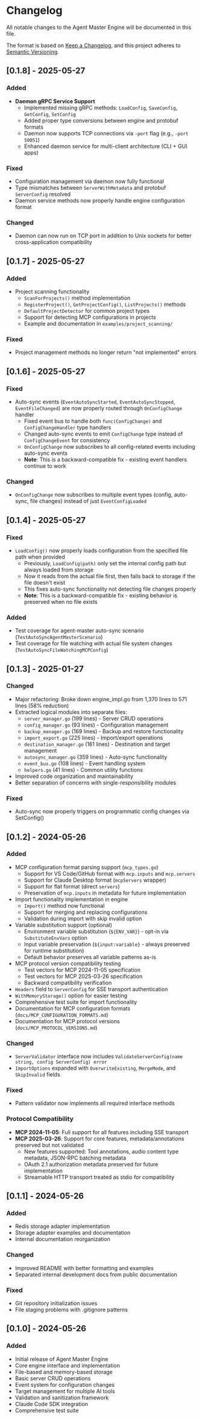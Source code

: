 # Changelog

All notable changes to the Agent Master Engine will be documented in this file.

The format is based on [Keep a Changelog](https://keepachangelog.com/en/1.0.0/),
and this project adheres to [Semantic Versioning](https://semver.org/spec/v2.0.0.html).

## [0.1.8] - 2025-05-27

### Added
- **Daemon gRPC Service Support** 
  - Implemented missing gRPC methods: `LoadConfig`, `SaveConfig`, `GetConfig`, `SetConfig`
  - Added proper type conversions between engine and protobuf formats
  - Daemon now supports TCP connections via `-port` flag (e.g., `-port 50051`)
  - Enhanced daemon service for multi-client architecture (CLI + GUI apps)

### Fixed
- Configuration management via daemon now fully functional
- Type mismatches between `ServerWithMetadata` and protobuf `ServerConfig` resolved
- Daemon service methods now properly handle engine configuration format

### Changed
- Daemon can now run on TCP port in addition to Unix sockets for better cross-application compatibility

## [0.1.7] - 2025-05-27

### Added
- Project scanning functionality
  - `ScanForProjects()` method implementation
  - `RegisterProject()`, `GetProjectConfig()`, `ListProjects()` methods
  - `DefaultProjectDetector` for common project types
  - Support for detecting MCP configurations in projects
  - Example and documentation in `examples/project_scanning/`

### Fixed
- Project management methods no longer return "not implemented" errors

## [0.1.6] - 2025-05-27

### Fixed
- Auto-sync events (`EventAutoSyncStarted`, `EventAutoSyncStopped`, `EventFileChanged`) are now properly routed through `OnConfigChange` handler
  - Fixed event bus to handle both `func(ConfigChange)` and `ConfigChangeHandler` type handlers
  - Changed auto-sync events to emit `ConfigChange` type instead of `ConfigChangeEvent` for consistency
  - `OnConfigChange` now subscribes to all config-related events including auto-sync events
  - **Note**: This is a backward-compatible fix - existing event handlers continue to work

### Changed
- `OnConfigChange` now subscribes to multiple event types (config, auto-sync, file changes) instead of just `EventConfigLoaded`

## [0.1.4] - 2025-05-27

### Fixed
- `LoadConfig()` now properly loads configuration from the specified file path when provided
  - Previously, `LoadConfig(path)` only set the internal config path but always loaded from storage
  - Now it reads from the actual file first, then falls back to storage if the file doesn't exist
  - This fixes auto-sync functionality not detecting file changes properly
  - **Note**: This is a backward-compatible fix - existing behavior is preserved when no file exists

### Added
- Test coverage for agent-master auto-sync scenario (`TestAutoSyncAgentMasterScenario`)
- Test coverage for file watching with actual file system changes (`TestAutoSyncFileWatchingMCPConfig`)

## [0.1.3] - 2025-01-27

### Changed
- Major refactoring: Broke down engine_impl.go from 1,370 lines to 571 lines (58% reduction)
- Extracted logical modules into separate files:
  - `server_manager.go` (199 lines) - Server CRUD operations
  - `config_manager.go` (93 lines) - Configuration management
  - `backup_manager.go` (169 lines) - Backup and restore functionality
  - `import_export.go` (225 lines) - Import/export operations
  - `destination_manager.go` (161 lines) - Destination and target management
  - `autosync_manager.go` (359 lines) - Auto-sync functionality
  - `event_bus.go` (108 lines) - Event handling system
  - `helpers.go` (41 lines) - Common utility functions
- Improved code organization and maintainability
- Better separation of concerns with single-responsibility modules

### Fixed
- Auto-sync now properly triggers on programmatic config changes via SetConfig()

## [0.1.2] - 2024-05-26

### Added
- MCP configuration format parsing support (`mcp_types.go`)
  - Support for VS Code/GitHub format with `mcp.inputs` and `mcp.servers`
  - Support for Claude Desktop format (`mcpServers` wrapper)
  - Support for flat format (direct `servers`)
  - Preservation of `mcp.inputs` in metadata for future implementation
- Import functionality implementation in engine
  - `Import()` method now functional
  - Support for merging and replacing configurations
  - Validation during import with skip invalid option
- Variable substitution support (optional)
  - Environment variable substitution (`${ENV_VAR}`) - opt-in via `SubstituteEnvVars` option
  - Input variable preservation (`${input:variable}` - always preserved for runtime substitution)
  - Default behavior preserves all variable patterns as-is
- MCP protocol version compatibility testing
  - Test vectors for MCP 2024-11-05 specification
  - Test vectors for MCP 2025-03-26 specification
  - Backward compatibility verification
- `Headers` field to `ServerConfig` for SSE transport authentication
- `WithMemoryStorage()` option for easier testing
- Comprehensive test suite for import functionality
- Documentation for MCP configuration formats (`docs/MCP_CONFIGURATION_FORMATS.md`)
- Documentation for MCP protocol versions (`docs/MCP_PROTOCOL_VERSIONS.md`)

### Changed
- `ServerValidator` interface now includes `ValidateServerConfig(name string, config ServerConfig) error`
- `ImportOptions` expanded with `OverwriteExisting`, `MergeMode`, and `SkipInvalid` fields

### Fixed
- Pattern validator now implements all required interface methods

### Protocol Compatibility
- **MCP 2024-11-05**: Full support for all features including SSE transport
- **MCP 2025-03-26**: Support for core features, metadata/annotations preserved but not validated
  - New features supported: Tool annotations, audio content type metadata, JSON-RPC batching metadata
  - OAuth 2.1 authorization metadata preserved for future implementation
  - Streamable HTTP transport treated as stdio for compatibility

## [0.1.1] - 2024-05-26

### Added
- Redis storage adapter implementation
- Storage adapter examples and documentation
- Internal documentation reorganization

### Changed
- Improved README with better formatting and examples
- Separated internal development docs from public documentation

### Fixed
- Git repository initialization issues
- File staging problems with .gitignore patterns

## [0.1.0] - 2024-05-26

### Added
- Initial release of Agent Master Engine
- Core engine interface and implementation
- File-based and memory-based storage
- Basic server CRUD operations
- Event system for configuration changes
- Target management for multiple AI tools
- Validation and sanitization framework
- Claude Code SDK integration
- Comprehensive test suite